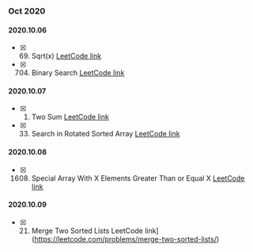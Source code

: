 ### **Oct 2020**

#### 2020.10.06
  - [x] 69. Sqrt(x) [LeetCode link](https://leetcode.com/problems/sqrtx/)
  - [x] 704. Binary Search [LeetCode link](https://leetcode.com/problems/binary-search/)

#### 2020.10.07
  - [x] 1. Two Sum [LeetCode link](https://leetcode.com/problems/two-sum/)
  - [x] 33. Search in Rotated Sorted Array [LeetCode link](https://leetcode.com/problems/search-in-rotated-sorted-array/)

#### 2020.10.08
  - [x] 1608. Special Array With X Elements Greater Than or Equal X [LeetCode link](https://leetcode.com/problems/special-array-with-x-elements-greater-than-or-equal-x/)

#### 2020.10.09
  - [x] 21. Merge Two Sorted Lists LeetCode link](https://leetcode.com/problems/merge-two-sorted-lists/)
